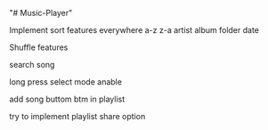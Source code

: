 "# Music-Player"

Implement sort features everywhere
a-z
z-a
artist
album
folder
date

Shuffle features

search song

long press select mode anable

add song buttom btm in playlist

try to implement playlist share option
